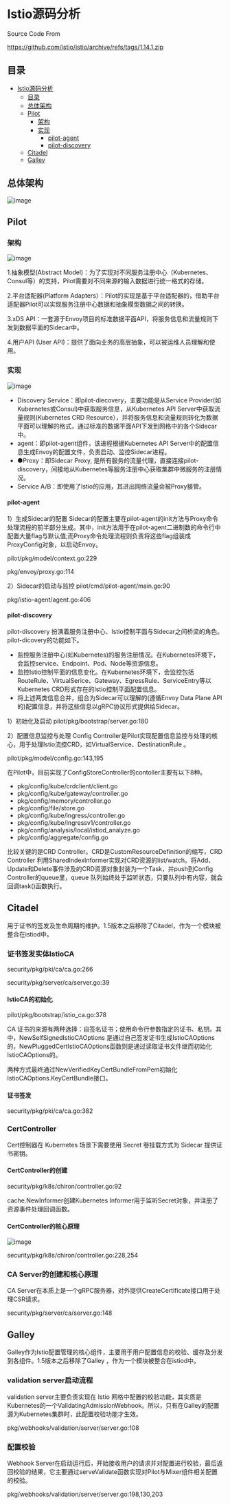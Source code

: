 # Istio源码分析

Source Code From

https://github.com/istio/istio/archive/refs/tags/1.14.1.zip

## 目录
-   [Istio源码分析](#istio源码分析)
    -   [目录](#目录)
    -   [总体架构](#总体架构)
    -   [Pilot](#pilot)
        -   [架构](#架构)
        -   [实现](#实现)
            -   [pilot-agent](#pilot-agent)
            -   [pilot-discovery](#pilot-discovery)
    -   [Citadel](#citadel)
    -   [Galley](#galley)

## 总体架构
![image](docs/images/istio_arch.svg)

## Pilot
### 架构
![image](docs/images/pilot_arch.png)

1.抽象模型(Abstract Model)：为了实现对不同服务注册中心（Kubernetes、Consul等）的支持，Pilot需要对不同来源的输入数据进行统一格式的存储。

2.平台适配器(Platform Adapters）：Pilot的实现是基于平台适配器的，借助平台适配器Pilot可以实现服务注册中心数据和抽象模型数据之间的转换。

3.xDS API：一套源于Envoy项目的标准数据平面API，将服务信息和流量规则下发到数据平面的Sidecar中。

4.用户API (User API)：提供了面向业务的高层抽象，可以被运维人员理解和使用。

### 实现
![image](docs/images/pilot_imp.png)

* Discovery Service：即pilot-diecovery，主要功能是从Service Provider(如Kubernetes或Consul)中获取服务信息，从Kubernetes API Server中获取流量规则(Kubernetes CRD Resource），并将服务信息和流量规则转化为数据平面可以理解的格式，通过标准的数据平面API下发到网格中的各个Sidecar中。
* agent：即pilot-agent组件，该进程根据Kubernetes API Server中的配置信息生成Envoy的配置文件，负责启动、监控Sidecar进程。
* ●Proxy：即Sidecar Proxy, 是所有服务的流量代理，直接连接pilot-discovery，间接地从Kubernetes等服务注册中心获取集群中微服务的注册情况。 
* Service A/B：即使用了Istio的应用，其进出网络流量会被Proxy接管。

#### pilot-agent
1）生成Sidecar的配置
Sidecar的配置主要在pilot-agent的init方法与Proxy命令处理流程的前半部分生成。其中，init方法用于在pilot-agent二进制数的命令行中配置大量flag与默认值;而Proxy命令处理流程则负责将这些flag组装成ProxyConfig对象，以启动Envoy。

pilot/pkg/model/context.go:229

pkg/envoy/proxy.go:114

2）Sidecar的启动与监控
pilot/cmd/pilot-agent/main.go:90

pkg/istio-agent/agent.go:406

#### pilot-discovery
pilot-discovery 扮演着服务注册中心、Istio控制平面与Sidecar之间桥梁的角色。pilot-dicovery的功能如下。

* 监控服务注册中心(如Kubernetes)的服务注册情况。在Kubernetes环境下，会监控service、Endpoint、Pod、Node等资源信息。
* 监控Istio控制平面的信息变化。在Kubernetes环境下，会监控包括RouteRule、VirtualSerice、Gateway、EgressRule、ServiceEntry等以Kubernetes CRD形式存在的Istio控制平面配置信息。
* 将上述两类信息合并，组合为Sidecar可以理解的(遵循Envoy Data Plane API的)配置信息，并将这些信息以gRPC协议形式提供给Sidecar。

1）初始化及启动
pilot/pkg/bootstrap/server.go:180

2）配置信息监控与处理
Config Controller是Pilot实现配置信息监控与处理的核心，用于处理Istio流控CRD，如VirtualService、DestinationRule 。

pilot/pkg/model/config.go:143,195

在Pilot中，目前实现了ConfigStoreController的contoller主要有以下8种。

* pkg/config/kube/crdclient/client.go
* pkg/config/kube/gateway/controller.go
* pkg/config/memory/controller.go
* pkg/config/file/store.go
* pkg/config/kube/ingress/controller.go
* pkg/config/kube/ingressv1/controller.go
* pkg/config/analysis/local/istiod_analyze.go
* pkg/config/aggregate/config.go

比较关键的是CRD Controller。CRD是CustomResourceDefinition的缩写，CRD Controller 利用SharedIndexInformer实现对CRD资源的list/watch。将Add、Update和Delete事件涉及的CRD资源对象封装为一个Task，并push到Config Controller的queue里，queue 队列始终处于监听状态，只要队列中有内容，就会回调task()函数执行。


## Citadel
用于证书的签发及生命周期的维护。1.5版本之后移除了Citadel，作为一个模块被整合在istiod中。
### 证书签发实体IstioCA
security/pkg/pki/ca/ca.go:266

security/pkg/server/ca/server.go:39
#### IstioCA的初始化
pilot/pkg/bootstrap/istio_ca.go:378

CA 证书的来源有两种选择：自签名证书；使用命令行参数指定的证书、私钥。其中，NewSelfSignedIstioCAOptions 是通过自己签发证书生成IstioCAOptions的，NewPluggedCertIstioCAOptions函数则是通过读取证书文件继而初始化IstioCAOptions的。

两种方式最终通过NewVerifiedKeyCertBundleFromPem初始化IstioCAOptions.KeyCertBundle接口。
#### 证书签发
security/pkg/pki/ca/ca.go:382
### CertController
Cert控制器在 Kubernetes 场景下需要使用 Secret 卷挂载方式为 Sidecar 提供证书密钥。
#### CertController的创建
security/pkg/k8s/chiron/controller.go:92

cache.NewInformer创建Kubernetes Informer用于监听Secret对象，并注册了资源事件处理回调函数。
#### CertController的核心原理
![image](docs/images/secret_event_processing_flow.png)

security/pkg/k8s/chiron/controller.go:228,254
### CA Server的创建和核心原理
CA Server在本质上是一个gRPC服务器，对外提供CreateCertificate接口用于处理CSR请求。

security/pkg/server/ca/server.go:148

## Galley
Galley作为Istio配置管理的核心组件，主要用于用户配置信息的校验、缓存及分发到各组件。1.5版本之后移除了Galley ，作为一个模块被整合在istiod中。
### validation server启动流程
validation server主要负责实现在 Istio 网格中配置的校验功能，其实质是Kubernetes的一个ValidatingAdmissionWebhook。所以，只有在Galley的配置源为Kubernetes集群时，此配置校验功能才生效。

pkg/webhooks/validation/server/server.go:108
### 配置校验
Webhook Server在启动运行后，开始接收用户的请求并对配置进行校验，最后返回校验的结果，它主要通过serveValidate函数实现对Pilot与Mixer组件相关配置的校验。

pkg/webhooks/validation/server/server.go:198,130,203



